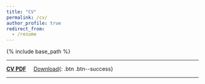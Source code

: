 ```yaml
---
title: "CV"
permalink: /cv/
author_profile: true
redirect_from:
  - /resume
---
```


{% include base_path %}

--------------------

__[CV PDF](https://www.dropbox.com/s/srilfzrlutwzrn0/resume_all_1.pdf?dl=0)__ &nbsp; &nbsp;
[<i class="fa fa-fw fa-download"></i> Download](https://www.dropbox.com/s/srilfzrlutwzrn0/resume_all_1.pdf?dl=1){: .btn .btn--success}

--------------------

